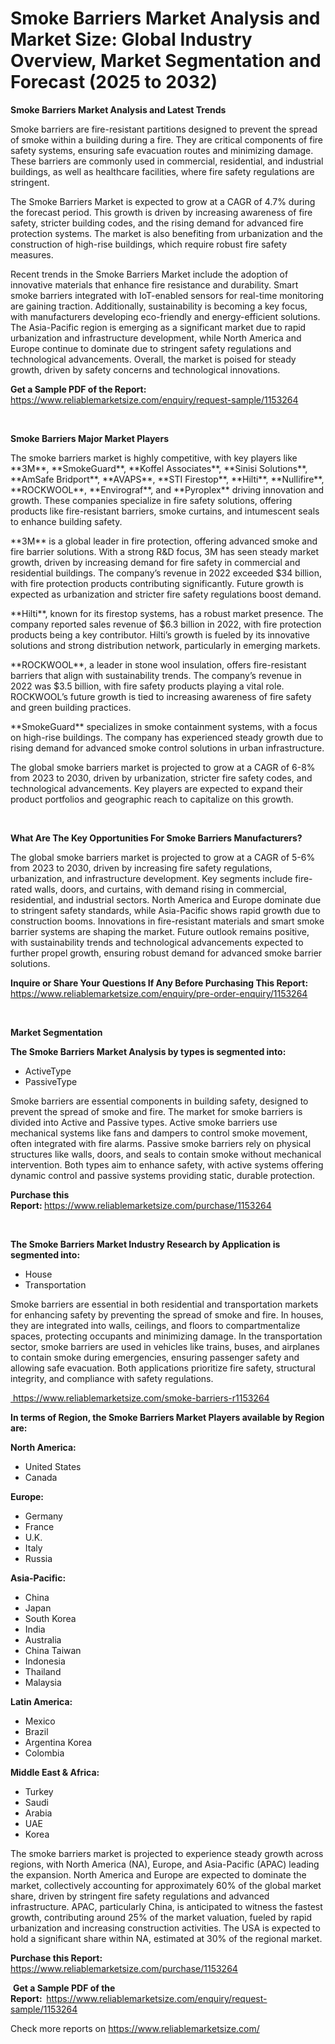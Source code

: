 <p><h1>Smoke Barriers Market Analysis and Market Size: Global Industry Overview, Market Segmentation and Forecast (2025 to 2032)</h1></p><p><strong>Smoke Barriers Market Analysis and Latest Trends</strong></p>
<p><p>Smoke barriers are fire-resistant partitions designed to prevent the spread of smoke within a building during a fire. They are critical components of fire safety systems, ensuring safe evacuation routes and minimizing damage. These barriers are commonly used in commercial, residential, and industrial buildings, as well as healthcare facilities, where fire safety regulations are stringent.</p><p>The Smoke Barriers Market is expected to grow at a CAGR of 4.7% during the forecast period. This growth is driven by increasing awareness of fire safety, stricter building codes, and the rising demand for advanced fire protection systems. The market is also benefiting from urbanization and the construction of high-rise buildings, which require robust fire safety measures.</p><p>Recent trends in the Smoke Barriers Market include the adoption of innovative materials that enhance fire resistance and durability. Smart smoke barriers integrated with IoT-enabled sensors for real-time monitoring are gaining traction. Additionally, sustainability is becoming a key focus, with manufacturers developing eco-friendly and energy-efficient solutions. The Asia-Pacific region is emerging as a significant market due to rapid urbanization and infrastructure development, while North America and Europe continue to dominate due to stringent safety regulations and technological advancements. Overall, the market is poised for steady growth, driven by safety concerns and technological innovations.</p></p>
<p><strong>Get a Sample PDF of the Report:&nbsp;</strong> <a href="https://www.reliablemarketsize.com/enquiry/request-sample/1153264?utm_campaign=2145&utm_medium=2&utm_source=Github&utm_content=ia&utm_term=25012025&utm_id=smoke-barriers">https://www.reliablemarketsize.com/enquiry/request-sample/1153264</a></p>
<p>&nbsp;</p>
<p><strong>Smoke Barriers Major Market Players</strong></p>
<p><p>The smoke barriers market is highly competitive, with key players like **3M**, **SmokeGuard**, **Koffel Associates**, **Sinisi Solutions**, **AmSafe Bridport**, **AVAPS**, **STI Firestop**, **Hilti**, **Nullifire**, **ROCKWOOL**, **Envirograf**, and **Pyroplex** driving innovation and growth. These companies specialize in fire safety solutions, offering products like fire-resistant barriers, smoke curtains, and intumescent seals to enhance building safety.</p><p>**3M** is a global leader in fire protection, offering advanced smoke and fire barrier solutions. With a strong R&D focus, 3M has seen steady market growth, driven by increasing demand for fire safety in commercial and residential buildings. The company’s revenue in 2022 exceeded $34 billion, with fire protection products contributing significantly. Future growth is expected as urbanization and stricter fire safety regulations boost demand.</p><p>**Hilti**, known for its firestop systems, has a robust market presence. The company reported sales revenue of $6.3 billion in 2022, with fire protection products being a key contributor. Hilti’s growth is fueled by its innovative solutions and strong distribution network, particularly in emerging markets.</p><p>**ROCKWOOL**, a leader in stone wool insulation, offers fire-resistant barriers that align with sustainability trends. The company’s revenue in 2022 was $3.5 billion, with fire safety products playing a vital role. ROCKWOOL’s future growth is tied to increasing awareness of fire safety and green building practices.</p><p>**SmokeGuard** specializes in smoke containment systems, with a focus on high-rise buildings. The company has experienced steady growth due to rising demand for advanced smoke control solutions in urban infrastructure.</p><p>The global smoke barriers market is projected to grow at a CAGR of 6-8% from 2023 to 2030, driven by urbanization, stricter fire safety codes, and technological advancements. Key players are expected to expand their product portfolios and geographic reach to capitalize on this growth.</p></p>
<p>&nbsp;</p>
<p><strong>What Are The Key Opportunities For Smoke Barriers Manufacturers?</strong></p>
<p><p>The global smoke barriers market is projected to grow at a CAGR of 5-6% from 2023 to 2030, driven by increasing fire safety regulations, urbanization, and infrastructure development. Key segments include fire-rated walls, doors, and curtains, with demand rising in commercial, residential, and industrial sectors. North America and Europe dominate due to stringent safety standards, while Asia-Pacific shows rapid growth due to construction booms. Innovations in fire-resistant materials and smart smoke barrier systems are shaping the market. Future outlook remains positive, with sustainability trends and technological advancements expected to further propel growth, ensuring robust demand for advanced smoke barrier solutions.</p></p>
<p><strong>Inquire or Share Your Questions If Any Before Purchasing This Report:</strong> <a href="https://www.reliablemarketsize.com/enquiry/pre-order-enquiry/1153264?utm_campaign=2145&utm_medium=2&utm_source=Github&utm_content=ia&utm_term=25012025&utm_id=smoke-barriers">https://www.reliablemarketsize.com/enquiry/pre-order-enquiry/1153264</a></p>
<p>&nbsp;</p>
<p><strong>Market Segmentation</strong></p>
<p><strong>The Smoke Barriers Market Analysis by types is segmented into:</strong></p>
<p><ul><li>ActiveType</li><li>PassiveType</li></ul></p>
<p><p>Smoke barriers are essential components in building safety, designed to prevent the spread of smoke and fire. The market for smoke barriers is divided into Active and Passive types. Active smoke barriers use mechanical systems like fans and dampers to control smoke movement, often integrated with fire alarms. Passive smoke barriers rely on physical structures like walls, doors, and seals to contain smoke without mechanical intervention. Both types aim to enhance safety, with active systems offering dynamic control and passive systems providing static, durable protection.</p></p>
<p><strong>Purchase this Report:&nbsp;</strong><a href="https://www.reliablemarketsize.com/purchase/1153264?utm_campaign=2145&utm_medium=2&utm_source=Github&utm_content=ia&utm_term=25012025&utm_id=smoke-barriers">https://www.reliablemarketsize.com/purchase/1153264</a></p>
<p>&nbsp;</p>
<p><strong>The Smoke Barriers Market Industry Research by Application is segmented into:</strong></p>
<p><ul><li>House</li><li>Transportation</li></ul></p>
<p><p>Smoke barriers are essential in both residential and transportation markets for enhancing safety by preventing the spread of smoke and fire. In houses, they are integrated into walls, ceilings, and floors to compartmentalize spaces, protecting occupants and minimizing damage. In the transportation sector, smoke barriers are used in vehicles like trains, buses, and airplanes to contain smoke during emergencies, ensuring passenger safety and allowing safe evacuation. Both applications prioritize fire safety, structural integrity, and compliance with safety regulations.</p></p>
<p><a href="https://www.reliablemarketsize.com/smoke-barriers-r1153264?utm_campaign=2145&utm_medium=2&utm_source=Github&utm_content=ia&utm_term=25012025&utm_id=smoke-barriers">&nbsp;https://www.reliablemarketsize.com/smoke-barriers-r1153264</a></p>
<p><strong>In terms of Region, the Smoke Barriers Market Players available by Region are:</strong></p>
<p>
    <p> <strong> North America: </strong>
        <ul>
            <li>United States</li>
            <li>Canada</li>
        </ul>
        </p> 
    <p> <strong> Europe: </strong>
        <ul>
            <li>Germany</li>
            <li>France</li>
            <li>U.K.</li>
            <li>Italy</li>
            <li>Russia</li>
        </ul>
        </p> 
    <p> <strong> Asia-Pacific: </strong>
        <ul>
            <li>China</li>
            <li>Japan</li>
            <li>South Korea</li>
            <li>India</li>
            <li>Australia</li>
            <li>China Taiwan</li>
            <li>Indonesia</li>
            <li>Thailand</li>
            <li>Malaysia</li>
        </ul>
        </p> 
    <p> <strong> Latin America: </strong>
        <ul>
            <li>Mexico</li>
            <li>Brazil</li>
            <li>Argentina Korea</li>
            <li>Colombia</li>
        </ul>
        </p> 
    <p> <strong> Middle East & Africa: </strong>
        <ul>
            <li>Turkey</li>
            <li>Saudi</li>
            <li>Arabia</li>
            <li>UAE</li>
            <li>Korea</li>
        </ul>
    </p>
    </p>
<p><p>The smoke barriers market is projected to experience steady growth across regions, with North America (NA), Europe, and Asia-Pacific (APAC) leading the expansion. North America and Europe are expected to dominate the market, collectively accounting for approximately 60% of the global market share, driven by stringent fire safety regulations and advanced infrastructure. APAC, particularly China, is anticipated to witness the fastest growth, contributing around 25% of the market valuation, fueled by rapid urbanization and increasing construction activities. The USA is expected to hold a significant share within NA, estimated at 30% of the regional market.</p></p>
<p><strong>Purchase this Report: </strong><a href="https://www.reliablemarketsize.com/purchase/1153264?utm_campaign=2145&utm_medium=2&utm_source=Github&utm_content=ia&utm_term=25012025&utm_id=smoke-barriers">https://www.reliablemarketsize.com/purchase/1153264</a></p>
<p>&nbsp;<strong>Get a Sample PDF of the Report:&nbsp;&nbsp;</strong><a href="https://www.reliablemarketsize.com/enquiry/request-sample/1153264?utm_campaign=2145&utm_medium=2&utm_source=Github&utm_content=ia&utm_term=25012025&utm_id=smoke-barriers">https://www.reliablemarketsize.com/enquiry/request-sample/1153264</a></p>
<p><strong></strong></p>
<p>Check more reports on <a href="https://www.reliablemarketsize.com/?utm_campaign=2145&utm_medium=2&utm_source=Github&utm_content=ia&utm_term=25012025&utm_id=smoke-barriers">https://www.reliablemarketsize.com/</a></p>